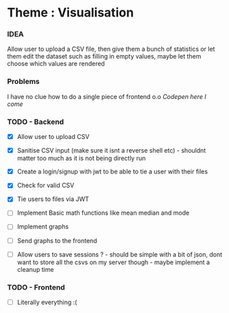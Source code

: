 # Theme : Visualisation

### IDEA 

Allow user to upload a CSV file, then give them a bunch of statistics or let them edit the dataset such as filling in empty values, maybe let them choose which values are rendered

### Problems

I have no clue how to do a single piece of frontend o.o *Codepen here I come*

### TODO - Backend

- [x] Allow user to upload CSV
- [x] Sanitise CSV input (make sure it isnt a reverse shell etc) - shouldnt matter too much as it is not being directly run
- [x] Create a login/signup with jwt to be able to tie a user with their files
- [x] Check for valid CSV
- [x] Tie users to files via JWT
- [ ] Implement Basic math functions like mean median and mode
- [ ] Implement graphs
- [ ] Send graphs to the frontend
- [ ] Allow users to save sessions ? - should be simple with a bit of json, dont want to store all the csvs on my server though - maybe implement a cleanup time


### TODO - Frontend
- [ ] Literally everything :(